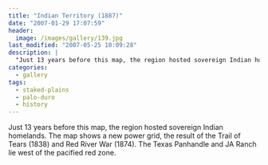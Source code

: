 ```yaml
---
title: "Indian Territory (1887)"
date: "2007-01-29 17:07:59"
header:
  image: /images/gallery/139.jpg
last_modified: "2007-05-25 10:09:28"
description: |
  "Just 13 years before this map, the region hosted sovereign Indian homelands. The map shows a new power grid, the result of the Trail of Tears (1838) and Red River War (1874). The Texas Panhandle and JA Ranch lie west of the pacified red zone."
categories:
  - gallery
tags:
  - staked-plains
  - palo-duro
  - history   
---
```

Just 13 years before this map, the region hosted sovereign Indian homelands. The map shows a new power grid, the result of the Trail of Tears (1838) and Red River War (1874). The Texas Panhandle and JA Ranch lie west of the pacified red zone.

